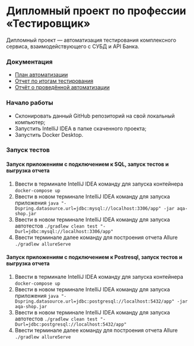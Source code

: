 # Дипломный проект по профессии «Тестировщик»

Дипломный проект — автоматизация тестирования комплексного сервиса, взаимодействующего с СУБД и API Банка.

### Документация

* [План автоматизации](https://github.com/zilyabayram/Diploma/blob/cf13a99f3c1ae557004e7b9aaec979ae774d5621/docs/Plan.md)
* [Отчет по итогам тестирования](https://github.com/zilyabayram/Diploma/blob/a5514d9c53e8b228010b0d65f53bd23736a09b07/docs/Report.md)
* [Отчёт о проведённой автоматизации](https://github.com/zilyabayram/Diploma/blob/a5514d9c53e8b228010b0d65f53bd23736a09b07/docs/Summary.md)

### Начало работы
* Склонировать данный GitHub репозиторий на свой локальный компьютер;
* Запустить IntelliJ IDEA в папке скаченного проекта;
* Запустить Docker Desktop. 

### Запуск тестов

#### Запуск приложениям с подключением к SQL, запуск тестов и выгрузка отчета
1. Ввести в терминале IntelliJ IDEA команду для запуска контейнера `docker-compose up`
2. Ввести в новом терминале IntelliJ IDEA команду для запуска приложения `java "-Dspring.datasource.url=jdbc:mysql://localhost:3306/app" -jar aqa-shop.jar`
3. Ввести в новом терминале IntelliJ IDEA команду для запуска автотестов `./gradlew clean test "-Durl=jdbc:mysql://localhost:3306/app"`
4. Ввести терминале далее команду для построения отчета Allure `./gradlew allureServe`

#### Запуск приложениям с подключением к Postresql, запуск тестов и выгрузка отчета
1. Ввести в терминале IntelliJ IDEA команду для запуска контейнера `docker-compose up`
2. Ввести в новом терминале IntelliJ IDEA команду для запуска приложения `java "-Dspring.datasource.url=jdbc:postgresql://localhost:5432/app" -jar aqa-shop.jar`
3. Ввести в новом терминале IntelliJ IDEA команду для запуска автотестов `./gradlew clean test "-Durl=jdbc:postgresql://localhost:5432/app"`
4. Ввести терминале далее команду для построения отчета Allure `./gradlew allureServe`
